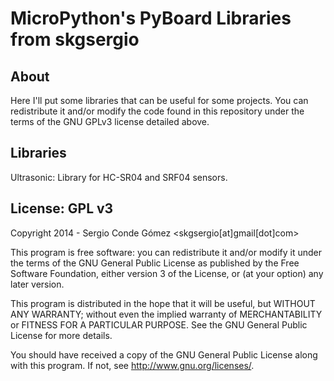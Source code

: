 MicroPython's PyBoard Libraries from skgsergio
==============================================

About
-----
Here I'll put some libraries that can be useful for some projects.
You can redistribute it and/or modify the code found in this repository
under the terms of the GNU GPLv3 license detailed above.

Libraries
----------
Ultrasonic: Library for HC-SR04 and SRF04 sensors.

License: GPL v3
---------------
Copyright 2014 - Sergio Conde Gómez <skgsergio[at]gmail[dot]com>

This program is free software: you can redistribute it and/or modify
it under the terms of the GNU General Public License as published by
the Free Software Foundation, either version 3 of the License, or
(at your option) any later version.

This program is distributed in the hope that it will be useful,
but WITHOUT ANY WARRANTY; without even the implied warranty of
MERCHANTABILITY or FITNESS FOR A PARTICULAR PURPOSE.  See the
GNU General Public License for more details.

You should have received a copy of the GNU General Public License
along with this program.  If not, see <http://www.gnu.org/licenses/>.
